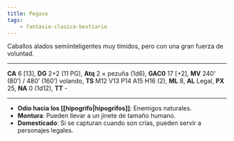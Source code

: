 ```yaml
---
title: Pegaso
tags:
    - fantasia-clasica-bestiario
---
```

Caballos alados semiinteligentes muy tímidos, pero con una gran fuerza de voluntad.
___
**CA** 6 [13], **DG** 2+2 (11 PG), **Atq** 2 × pezuña (1d6), **GAC0** 17 [+2], **MV** 240’ (80’) / 480’ (160’) volando, **TS** M12 V13 P14 A15 H16 (2), **ML** 8, **AL** Legal, **PX** 25, **NA** 0 (1d12), **TT** -
___
- **Odio hacia los [[hipogrifo|hipogrifos]]**: Enemigos naturales.
- **Montura**: Pueden llevar a un jinete de tamaño humano.
- **Domesticado**: Si se capturan cuando son crías, pueden servir a personajes legales.
